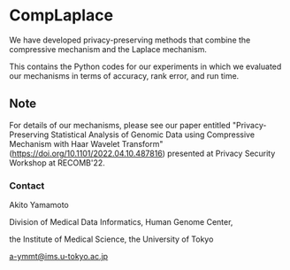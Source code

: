 # CompLaplace

We have developed privacy-preserving methods that combine the compressive mechanism and the Laplace mechanism.

This contains the Python codes for our experiments in which we evaluated our mechanisms in terms of accuracy, rank error, and run time.

## Note

For details of our mechanisms, please see our paper entitled "Privacy-Preserving Statistical Analysis of Genomic Data using Compressive Mechanism with Haar Wavelet Transform"(https://doi.org/10.1101/2022.04.10.487816) presented at Privacy Security Workshop at RECOMB'22.

### Contact
Akito Yamamoto

Division of Medical Data Informatics, Human Genome Center,

the Institute of Medical Science, the University of Tokyo

a-ymmt@ims.u-tokyo.ac.jp
